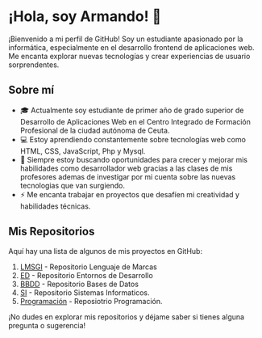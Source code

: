 # ¡Hola, soy Armando! 👋

¡Bienvenido a mi perfil de GitHub! Soy un estudiante apasionado por la informática, especialmente en el desarrollo frontend de aplicaciones web. Me encanta explorar nuevas tecnologías y crear experiencias de usuario sorprendentes.

## Sobre mí

- 🎓 Actualmente soy estudiante de primer año de grado superior de Desarrollo de Aplicaciones Web en el Centro Integrado de Formación Profesional de la ciudad autónoma de Ceuta.
- 💻 Estoy aprendiendo constantemente sobre tecnologías web como HTML, CSS, JavaScript, Php y Mysql. 
- 🌱 Siempre estoy buscando oportunidades para crecer y mejorar mis habilidades como desarrollador web gracias a las clases de mis profesores ademas de investigar por mi cuenta sobre las nuevas tecnologias que van surgiendo.
- ⚡️ Me encanta trabajar en proyectos que desafíen mi creatividad y habilidades técnicas.

## Mis Repositorios

Aquí hay una lista de algunos de mis proyectos en GitHub:

1. [LMSGI](https://github.com/ArmandoTorrero/LMSGI.git) - Repositorio Lenguaje de Marcas
2. [ED](https://github.com/ArmandoTorrero/ED.git) - Repositorio Entornos de Desarrollo
3. [BBDD](https://github.com/ArmandoTorrero/BBDD.git) - Repositorio Bases de Datos
4. [SI](https://github.com/ArmandoTorrero/Sistemas-informaticos.git) - Repositorio Sistemas Informaticos. 
5. [Programación](https://github.com/ArmandoTorrero/programacion.git) - Reposiotrio Programación.

¡No dudes en explorar mis repositorios y déjame saber si tienes alguna pregunta o sugerencia!

